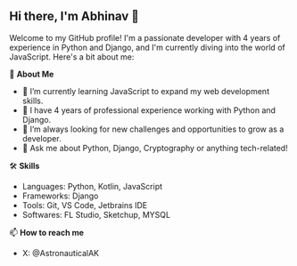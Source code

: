 ## Hi there, I'm Abhinav 👋

Welcome to my GitHub profile! I'm a passionate developer with 4 years of experience in Python and Django, and I'm currently diving into the world of JavaScript. Here's a bit about me:

🚀 **About Me**
* 🌱 I’m currently learning JavaScript to expand my web development skills.
* 💼 I have 4 years of professional experience working with Python and Django.
* 🔭 I’m always looking for new challenges and opportunities to grow as a developer.
* 💬 Ask me about Python, Django, Cryptography or anything tech-related!

🛠️ **Skills**
* Languages: Python, Kotlin, JavaScript
* Frameworks: Django
* Tools: Git, VS Code, Jetbrains IDE
* Softwares: FL Studio, Sketchup, MYSQL

📫 **How to reach me**
* X: @AstronauticalAK

<!--
**AstronauticalCodes/AstronauticalCodes** is a ✨ _special_ ✨ repository because its `README.md` (this file) appears on your GitHub profile.

Here are some ideas to get you started:

- 🔭 I’m currently working on ...
- 🌱 I’m currently learning ...
- 👯 I’m looking to collaborate on ...
- 🤔 I’m looking for help with ...
- 💬 Ask me about ...
- 📫 How to reach me: ...
- 😄 Pronouns: ...
- ⚡ Fun fact: ...
-->
